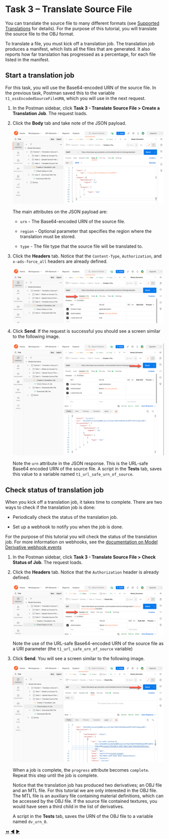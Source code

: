 # Task 3 – Translate Source File

You can translate the source file to many different formats (see [Supported Translations](https://forge.autodesk.com/en/docs/model-derivative/v2/developers_guide/supported-translations/) for details). For the purpose of this tutorial, you will translate the source file to the OBJ format.

To translate a file, you must kick off a translation job. The translation job produces a manifest, which lists all the files that are generated. It also reports how far translation has progressed as a percentage, for each file listed in the manifest.

## Start a translation job

For this task, you will use the Base64-encoded URN of the source file. In the previous task, Postman saved this to the variable `t1_ossEncodedSourceFileURN`, which you will use in the next request.

1. In the Postman sidebar, click **Task 3 - Translate Source File > Create a Translation Job**. The request loads.

2. Click the **Body** tab and take note of the JSON payload.

    ![Create Translation Job JSON Payload](../images/t1_task3_translate_a_job_new.png "Create Translation Job JSON Payload")
    
    The main attributes on the JSON payload are:

    - `urn` - The Base64-encoded URN of the source file.

    - `region` - Optional parameter that specifies the region where the translation must be stored.

    - `type` - The file type that the source file will be translated to.

3. Click the **Headers** tab.  Notice that the `Content-Type`, `Authorization`, and `x-ads-force_all` headers are already defined.

    ![Define headers](../images/t1_task3_headers_new.png "Define headers")

4. Click **Send**. If the request is successful you should see a screen similar to the following image.

    ![Successful Submission of Translation Job](../images/t1_task3_send_new.png "Successful Submission of Translation Job")

    Note the `urn` attribute in the JSON response. This is the URL-safe Base64 encoded URN of the source file. A script in the **Tests** tab, saves this value to a variable named `t1_url_safe_urn_of_source`.

## Check status of translation job

When you kick off a translation job, it takes time to complete. There are two ways to check if the translation job is done:

- Periodically check the status of the translation job.

- Set up a webhook to notify you when the job is done.

For the purpose of this tutorial you will check the status of the translation job. For more information on webhooks, see the [documentation on Model Derivative webhook events](https://forge.autodesk.com/en/docs/webhooks/v1/reference/events/model_derivative_events)

1. In the Postman sidebar, click **Task 3 - Translate Source File > Check Status of Job**. The request loads.

2. Click the **Headers** tab. Notice that the `Authorization` header is already defined.

   ![Check Status of Job](../images/t1_task3_check_status_1_new.png "Check Status of Job")

   Note the use of the URL-safe Base64-encoded URN of the source file as a URI parameter (the `t1_url_safe_urn_of_source` variable)

3. Click **Send**. You will see a screen similar to the following image.

   ![Successful Job](../images/t1_task3_check_status_2_new.png "Successful Job")

   When a job is complete, the `progress` attribute becomes `complete`. Repeat this step until the job is complete.

   Notice that the translation job has produced two derivatives; an OBJ file and an MTL file. For this tutorial we are only interested in the OBJ file. The MTL file is an auxiliary file containing material definitions, which can be accessed by the OBJ file. If the source file contained textures, you would have seen a third child in the list of derivatives.

   A script in the **Tests** tab, saves the URN of the OBJ file to a variable named `dv_urn_0`.

[:rewind:](../readme.md "readme.md") [:arrow_backward:](task-2.md "Previous task") [:arrow_forward:](task-4.md "Next task")
